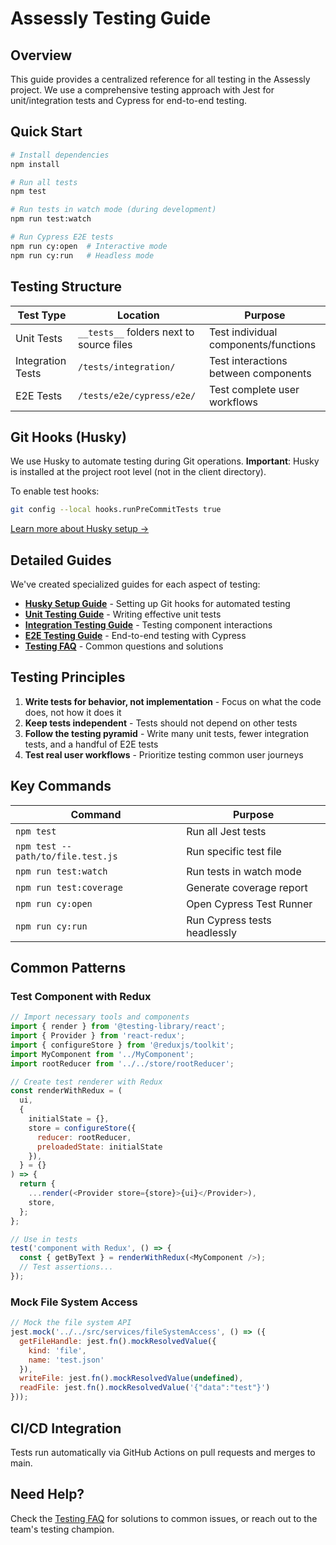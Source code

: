 # Assessly Testing Guide

## Overview

This guide provides a centralized reference for all testing in the Assessly project. We use a comprehensive testing approach with Jest for unit/integration tests and Cypress for end-to-end testing.

## Quick Start

```bash
# Install dependencies
npm install

# Run all tests
npm test

# Run tests in watch mode (during development)
npm run test:watch

# Run Cypress E2E tests
npm run cy:open  # Interactive mode
npm run cy:run   # Headless mode
```

## Testing Structure

| Test Type | Location | Purpose |
|-----------|----------|---------|
| Unit Tests | `__tests__` folders next to source files | Test individual components/functions |
| Integration Tests | `/tests/integration/` | Test interactions between components |
| E2E Tests | `/tests/e2e/cypress/e2e/` | Test complete user workflows |

## Git Hooks (Husky)

We use Husky to automate testing during Git operations. **Important**: Husky is installed at the project root level (not in the client directory).

To enable test hooks:
```bash
git config --local hooks.runPreCommitTests true
```

[Learn more about Husky setup →](./docs/testing/huskySetup.md)

## Detailed Guides

We've created specialized guides for each aspect of testing:

- [**Husky Setup Guide**](./docs/testing/huskySetup.md) - Setting up Git hooks for automated testing
- [**Unit Testing Guide**](./docs/testing/unitTestingGuide.md) - Writing effective unit tests
- [**Integration Testing Guide**](./docs/testing/integrationTestingGuide.md) - Testing component interactions
- [**E2E Testing Guide**](./docs/testing/e2eTestingGuide.md) - End-to-end testing with Cypress
- [**Testing FAQ**](./docs/testing/testingFAQ.md) - Common questions and solutions

## Testing Principles

1. **Write tests for behavior, not implementation** - Focus on what the code does, not how it does it
2. **Keep tests independent** - Tests should not depend on other tests
3. **Follow the testing pyramid** - Write many unit tests, fewer integration tests, and a handful of E2E tests
4. **Test real user workflows** - Prioritize testing common user journeys

## Key Commands

| Command | Purpose |
|---------|---------|
| `npm test` | Run all Jest tests |
| `npm test -- path/to/file.test.js` | Run specific test file |
| `npm run test:watch` | Run tests in watch mode |
| `npm run test:coverage` | Generate coverage report |
| `npm run cy:open` | Open Cypress Test Runner |
| `npm run cy:run` | Run Cypress tests headlessly |

## Common Patterns

### Test Component with Redux

```javascript
// Import necessary tools and components
import { render } from '@testing-library/react';
import { Provider } from 'react-redux';
import { configureStore } from '@reduxjs/toolkit';
import MyComponent from '../MyComponent';
import rootReducer from '../../store/rootReducer';

// Create test renderer with Redux
const renderWithRedux = (
  ui,
  {
    initialState = {},
    store = configureStore({
      reducer: rootReducer,
      preloadedState: initialState
    }),
  } = {}
) => {
  return {
    ...render(<Provider store={store}>{ui}</Provider>),
    store,
  };
};

// Use in tests
test('component with Redux', () => {
  const { getByText } = renderWithRedux(<MyComponent />);
  // Test assertions...
});
```

### Mock File System Access

```javascript
// Mock the file system API
jest.mock('../../src/services/fileSystemAccess', () => ({
  getFileHandle: jest.fn().mockResolvedValue({
    kind: 'file',
    name: 'test.json'
  }),
  writeFile: jest.fn().mockResolvedValue(undefined),
  readFile: jest.fn().mockResolvedValue('{"data":"test"}')
}));
```

## CI/CD Integration

Tests run automatically via GitHub Actions on pull requests and merges to main.

## Need Help?

Check the [Testing FAQ](./docs/testing/testingFAQ.md) for solutions to common issues, or reach out to the team's testing champion.
